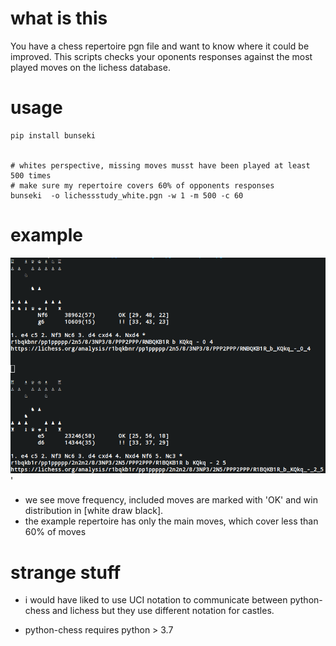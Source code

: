 

# what is this

You have a chess repertoire pgn file and want to know where it could be improved.
This scripts checks your oponents responses against the most played moves
on the lichess database.


# usage 
```
pip install bunseki


# whites perspective, missing moves musst have been played at least 500 times 
# make sure my repertoire covers 60% of opponents responses
bunseki  -o lichessstudy_white.pgn -w 1 -m 500 -c 60  
```

# example


![''](https://raw.githubusercontent.com/smautner/chess_bunseki/master/output.png)'

* we see move frequency, included moves are marked with 'OK' and win distribution in [white draw black]. 
* the example repertoire has only the main moves, which cover less than 60% of moves



# strange stuff 

* i would have liked to use UCI notation to communicate between python-chess and lichess
but they use different notation for castles.

* python-chess requires python > 3.7
